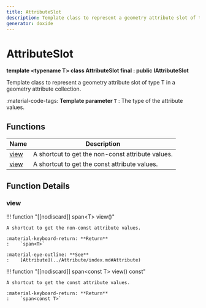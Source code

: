 ```yaml
---
title: AttributeSlot
description: Template class to represent a geometry attribute slot of type T in a geometry attribute collection.
generator: doxide
---
```



# AttributeSlot

**template &lt;typename T&gt; class AttributeSlot final : public IAttributeSlot**



Template class to represent a geometry attribute slot of type T in a geometry attribute collection.

:material-code-tags: **Template parameter** `T`
:    The type of the attribute values.
    


## Functions

| Name | Description |
| ---- | ----------- |
| [view](#view) | A shortcut to get the non-const attribute values. |
| [view](#view) | A shortcut to get the const attribute values. |

## Function Details

### view<a name="view"></a>
!!! function "[[nodiscard]] span&lt;T&gt;       view()"

    
    
    A shortcut to get the non-const attribute values.
    
    :material-keyboard-return: **Return**
    :    `span<T>`
    
    :material-eye-outline: **See**
    :    [Attribute](../Attribute/index.md#Attribute)
    
    

!!! function "[[nodiscard]] span&lt;const T&gt; view() const"

    
    
    A shortcut to get the const attribute values.
    
    :material-keyboard-return: **Return**
    :    `span<const T>`
    
    

